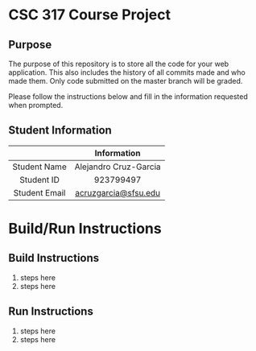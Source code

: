 # CSC 317 Course Project

## Purpose

The purpose of this repository is to store all the code for your web application. This also includes the history of all commits made and who made them. Only code submitted on the master branch will be graded.

Please follow the instructions below and fill in the information requested when prompted.

## Student Information

|               |      Information      |
|:-------------:|:---------------------:|
| Student Name  | Alejandro Cruz-Garcia |
| Student ID    | 923799497             |
| Student Email | acruzgarcia@sfsu.edu  |



# Build/Run Instructions

## Build Instructions
1. steps here
2. steps here

## Run Instructions
1. steps here
2. steps here 
